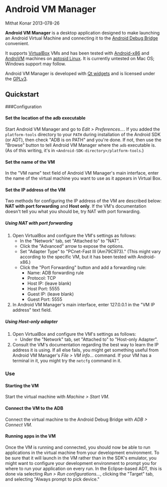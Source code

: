 Android VM Manager
==================

Mithat Konar
2013-078-26

**Android VM Manager** is a desktop application designed to make launching an Android Virtual Machine and connecting it to the [Android Debug Bridge](https://developer.android.com/tools/help/adb.html) convenient. 

It supports [VirtualBox](https://www.virtualbox.org/) VMs and has been tested with [Android-x86](http://www.android-x86.org/) and [AndroVM](http://androvm.org/) machines on [aptosid Linux](http://www.aptosid.com/). It is currently untested on Mac OS; Windows support may follow.

Android VM Manager is developed with [Qt widgets](http://qt-project.org/) and is licensed under the [GPLv3](https://www.gnu.org/licenses/gpl-3.0.txt).

Quickstart
-----------
###Configuration
#### Set the location of the adb executable
Start Android VM Manager and go to _Edit > Preferences..._. If you added the `platform-tools` directory to your `PATH` during installation of the Android SDK (or ADT), then check "ADB is on PATH" and you're done. If not, then use the "Browse" button to tell Android VM Manager where the `adb` executable is. (As of this writing, it's in `<Android-SDK-directory>/platform-tools`.) 

#### Set the name of the VM
In the "VM name" text field of Android VM Manager's main interface, enter the name of the virtual machine you want to use as it appears in Virtual Box.

#### Set the IP address of the VM
Two methods for configuring the IP address of the VM are described below: **NAT with port forwarding** and **Host only**. If the VM's documentation doesn't tell you what you should be, try NAT with port forwarding.

##### Using NAT with port forwarding
1. Open VirtualBox and configure the VM's settings as follows:
    * In the "Network" tab, set "Attached to" to "NAT".
    * Click the "Advanced" arrow to expose the options.
    * Set "Adapter Type" to "PCnet-Fast III (Am79C973)." (This might vary according to the specific VM, but it has been tested with Android-x86.)
    * Click the "Port Forwarding" button and add a forwarding rule:
        * Name: ADB forwarding rule
        * Protocol: TCP
        * Host IP: (leave blank)
        * Host Port: 5555
        * Guest IP: (leave blank)
        * Guest Port: 5555            
2. In Android VM Manager's main interface, enter 127.0.0.1 in the "VM IP address" text field.

##### Using Host-only adapter
1. Open VirtualBox and configure the VM's settings as follows:
    * Under the "Network" tab, set "Attached to" to "Host-only Adapter".
2. Consult the VM's documentation regarding the best way to learn the IP address it is using. If all else fails, you might get something useful from Android VM Manager's _File > VM info..._ command. If your VM has a terminal in it, you might try the `netcfg` command in it.

### Use
#### Starting the VM
Start the virtual machine with _Machine > Start VM_.

#### Connect the VM to the ADB
Connect the virtual machine to the Android Debug Bridge with _ADB > Connect VM_.

#### Running apps in the VM
Once the VM is running and connected, you should now be able to run applications in the virtual machine from your development environment. To be sure that it will launch in the VM rather than in the SDK's emulator, you might want to configure your development environment to prompt you for where to run your application on every run. In the Eclipse-based ADT, this is done via selecting _Run > Run configurations..._, clicking the "Target" tab, and selecting "Always prompt to pick device." 

